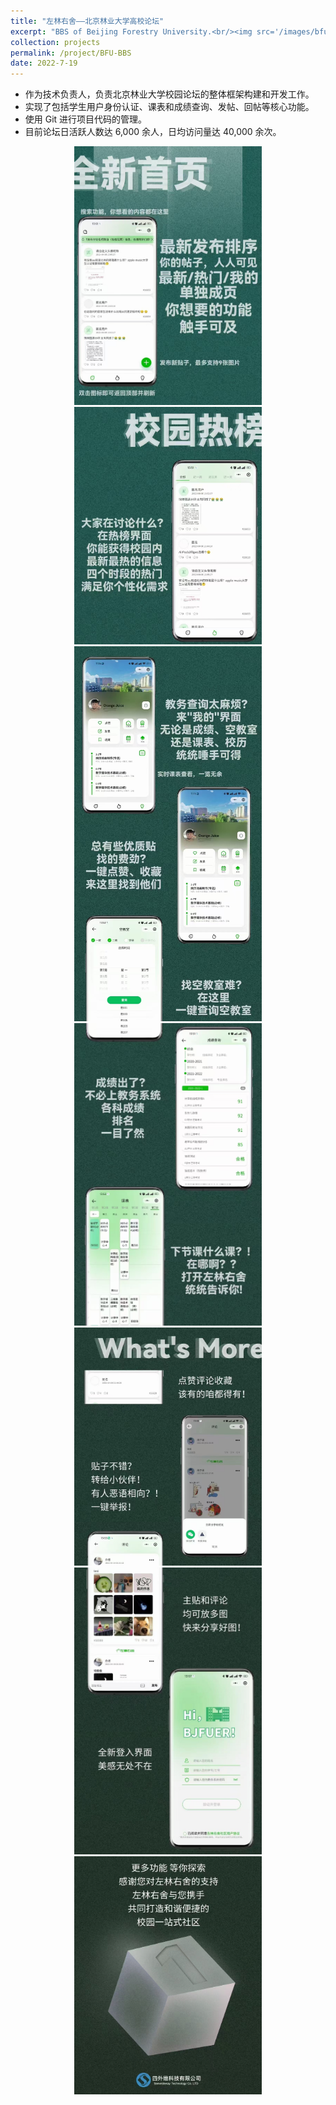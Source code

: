 ```yaml
---
title: "左林右舍——北京林业大学高校论坛"
excerpt: "BBS of Beijing Forestry University.<br/><img src='/images/bfu-bbs/logo.png' width='400'>"
collection: projects
permalink: /project/BFU-BBS
date: 2022-7-19
---
```


- 作为技术负责人，负责北京林业大学校园论坛的整体框架构建和开发工作。
- 实现了包括学生用户身份认证、课表和成绩查询、发帖、回帖等核心功能。
- 使用 Git 进行项目代码的管理。
- 目前论坛日活跃人数达 6,000 余人，日均访问量达 40,000 余次。

<div align="center">
    <img src="/images/bfu-bbs/ad-1.jpg" width="300"><br>
    <img src="/images/bfu-bbs/ad-2.jpg" width="300"><br>
    <img src="/images/bfu-bbs/ad-3.jpg" width="300"><br>
    <img src="/images/bfu-bbs/ad-4.jpg" width="300"><br>
    <img src="/images/bfu-bbs/ad-5.jpg" width="300"><br>
    <img src="/images/bfu-bbs/ad-6.jpg" width="300"><br>
    <img src="/images/bfu-bbs/ad-7.jpg" width="300"><br>
</div>

